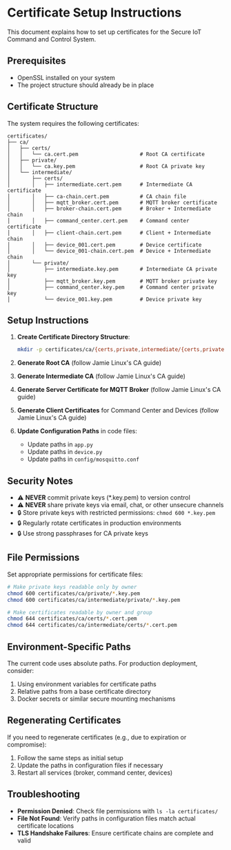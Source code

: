 # Certificate Setup Instructions

This document explains how to set up certificates for the Secure IoT Command and Control System.

## Prerequisites

- OpenSSL installed on your system
- The project structure should already be in place

## Certificate Structure

The system requires the following certificates:

```
certificates/
├── ca/
│   ├── certs/
│   │   └── ca.cert.pem                    # Root CA certificate
│   ├── private/
│   │   └── ca.key.pem                     # Root CA private key
│   └── intermediate/
│       ├── certs/
│       │   ├── intermediate.cert.pem      # Intermediate CA certificate
│       │   ├── ca-chain.cert.pem          # CA chain file
│       │   ├── mqtt_broker.cert.pem       # MQTT broker certificate
│       │   ├── broker-chain.cert.pem      # Broker + Intermediate chain
│       │   ├── command_center.cert.pem    # Command center certificate
│       │   ├── client-chain.cert.pem      # Client + Intermediate chain
│       │   ├── device_001.cert.pem        # Device certificate
│       │   └── device_001-chain.cert.pem  # Device + Intermediate chain
│       └── private/
│           ├── intermediate.key.pem       # Intermediate CA private key
│           ├── mqtt_broker.key.pem        # MQTT broker private key
│           ├── command_center.key.pem     # Command center private key
│           └── device_001.key.pem         # Device private key
```

## Setup Instructions

1. **Create Certificate Directory Structure**:
   ```bash
   mkdir -p certificates/ca/{certs,private,intermediate/{certs,private}}
   ```

2. **Generate Root CA** (follow Jamie Linux's CA guide)

3. **Generate Intermediate CA** (follow Jamie Linux's CA guide)

4. **Generate Server Certificate for MQTT Broker** (follow Jamie Linux's CA guide)

5. **Generate Client Certificates** for Command Center and Devices (follow Jamie Linux's CA guide)

6. **Update Configuration Paths** in code files:
   - Update paths in `app.py`
   - Update paths in `device.py`
   - Update paths in `config/mosquitto.conf`

## Security Notes

- ⚠️ **NEVER** commit private keys (*.key.pem) to version control
- ⚠️ **NEVER** share private keys via email, chat, or other unsecure channels
- 🔒 Store private keys with restricted permissions: `chmod 600 *.key.pem`
- 🔒 Regularly rotate certificates in production environments
- 🔒 Use strong passphrases for CA private keys

## File Permissions

Set appropriate permissions for certificate files:

```bash
# Make private keys readable only by owner
chmod 600 certificates/ca/private/*.key.pem
chmod 600 certificates/ca/intermediate/private/*.key.pem

# Make certificates readable by owner and group
chmod 644 certificates/ca/certs/*.cert.pem
chmod 644 certificates/ca/intermediate/certs/*.cert.pem
```

## Environment-Specific Paths

The current code uses absolute paths. For production deployment, consider:

1. Using environment variables for certificate paths
2. Relative paths from a base certificate directory
3. Docker secrets or similar secure mounting mechanisms

## Regenerating Certificates

If you need to regenerate certificates (e.g., due to expiration or compromise):

1. Follow the same steps as initial setup
2. Update the paths in configuration files if necessary
3. Restart all services (broker, command center, devices)

## Troubleshooting

- **Permission Denied**: Check file permissions with `ls -la certificates/`
- **File Not Found**: Verify paths in configuration files match actual certificate locations
- **TLS Handshake Failures**: Ensure certificate chains are complete and valid
